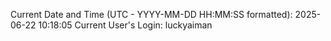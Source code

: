 Current Date and Time (UTC - YYYY-MM-DD HH:MM:SS formatted): 2025-06-22 10:18:05
Current User's Login: luckyaiman
